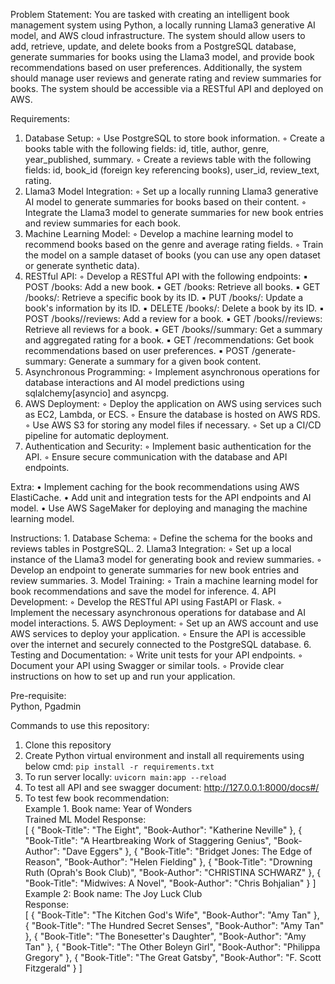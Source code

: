 Problem Statement:
You are tasked with creating an intelligent book management system using Python, 
a locally running Llama3 generative AI model, and AWS cloud infrastructure. 
The system should allow users to add, retrieve, update, and delete books from a PostgreSQL database, 
generate summaries for books using the Llama3 model, and provide book recommendations 
based on user preferences. 
Additionally, the system should manage user reviews and generate rating and review summaries for books. 
The system should be accessible via a RESTful API and deployed on AWS.

Requirements:
1. Database Setup:
    ◦ Use PostgreSQL to store book information.
    ◦ Create a books table with the following fields: id, title, author, genre, year_published, summary.
    ◦ Create a reviews table with the following fields: 
        id, book_id (foreign key referencing books), user_id, review_text, rating.
2. Llama3 Model Integration:
    ◦ Set up a locally running Llama3 generative AI model to generate summaries for books based on their content.
    ◦ Integrate the Llama3 model to generate summaries for new book entries and review summaries for each book.
3. Machine Learning Model:
    ◦ Develop a machine learning model to recommend books based on the genre and average rating fields.
    ◦ Train the model on a sample dataset of books (you can use any open dataset or generate synthetic data).
4. RESTful API:
    ◦ Develop a RESTful API with the following endpoints:
        ▪ POST /books: Add a new book.
        ▪ GET /books: Retrieve all books.
        ▪ GET /books/<id>: Retrieve a specific book by its ID.
        ▪ PUT /books/<id>: Update a book's information by its ID.
        ▪ DELETE /books/<id>: Delete a book by its ID.
        ▪ POST /books/<id>/reviews: Add a review for a book.
        ▪ GET /books/<id>/reviews: Retrieve all reviews for a book.
        ▪ GET /books/<id>/summary: Get a summary and aggregated rating for a book.
        ▪ GET /recommendations: Get book recommendations based on user preferences.
        ▪ POST /generate-summary: Generate a summary for a given book content.
5. Asynchronous Programming:
    ◦ Implement asynchronous operations for database interactions and AI model predictions 
     using sqlalchemy[asyncio] and asyncpg.
6. AWS Deployment:
    ◦ Deploy the application on AWS using services such as EC2, Lambda, or ECS.
    ◦ Ensure the database is hosted on AWS RDS.
    ◦ Use AWS S3 for storing any model files if necessary.
    ◦ Set up a CI/CD pipeline for automatic deployment.
7. Authentication and Security:
    ◦ Implement basic authentication for the API.
    ◦ Ensure secure communication with the database and API endpoints.

Extra:
    • Implement caching for the book recommendations using AWS ElastiCache.
    • Add unit and integration tests for the API endpoints and AI model.
    • Use AWS SageMaker for deploying and managing the machine learning model.

Instructions:
    1. Database Schema:
        ◦ Define the schema for the books and reviews tables in PostgreSQL.
    2. Llama3 Integration:
        ◦ Set up a local instance of the Llama3 model for generating book and review summaries.
        ◦ Develop an endpoint to generate summaries for new book entries and review summaries.
    3. Model Training:
        ◦ Train a machine learning model for book recommendations and save the model for inference.
    4. API Development:
        ◦ Develop the RESTful API using FastAPI or Flask.
        ◦ Implement the necessary asynchronous operations for database and AI model interactions.
    5. AWS Deployment:
        ◦ Set up an AWS account and use AWS services to deploy your application.
        ◦ Ensure the API is accessible over the internet and securely connected to the PostgreSQL database.
    6. Testing and Documentation:
        ◦ Write unit tests for your API endpoints.
        ◦ Document your API using Swagger or similar tools.
        ◦ Provide clear instructions on how to set up and run your application.

Pre-requisite:<br/>
Python, Pgadmin<br/>

Commands to use this repository:<br/>
1. Clone this repository
2. Create Python virtual environment and install all requirements using below cmd:
```pip install -r requirements.txt```
3. To run server locally:
```uvicorn main:app --reload```
4. To test all API and see swagger document:
http://127.0.0.1:8000/docs#/
5. To test few book recommendation: <br/>
     Example 1. Book name: Year of Wonders<br/>
     Trained ML Model Response:  <br/>[
          {
            "Book-Title": "The Eight",
            "Book-Author": "Katherine Neville"
          },
          {
            "Book-Title": "A Heartbreaking Work of Staggering Genius",
            "Book-Author": "Dave Eggers"
          },
          {
            "Book-Title": "Bridget Jones: The Edge of Reason",
            "Book-Author": "Helen Fielding"
          },
          {
            "Book-Title": "Drowning Ruth (Oprah's Book Club)",
            "Book-Author": "CHRISTINA SCHWARZ"
          },
          {
            "Book-Title": "Midwives: A Novel",
            "Book-Author": "Chris Bohjalian"
          }
        ]
    Example 2: Book name: The Joy Luck Club<br/>
    Response: <br/>[
          {
            "Book-Title": "The Kitchen God's Wife",
            "Book-Author": "Amy Tan"
          },
          {
            "Book-Title": "The Hundred Secret Senses",
            "Book-Author": "Amy Tan"
          },
          {
            "Book-Title": "The Bonesetter's Daughter",
            "Book-Author": "Amy Tan"
          },
          {
            "Book-Title": "The Other Boleyn Girl",
            "Book-Author": "Philippa Gregory"
          },
          {
            "Book-Title": "The Great Gatsby",
            "Book-Author": "F. Scott Fitzgerald"
          }
        ]


